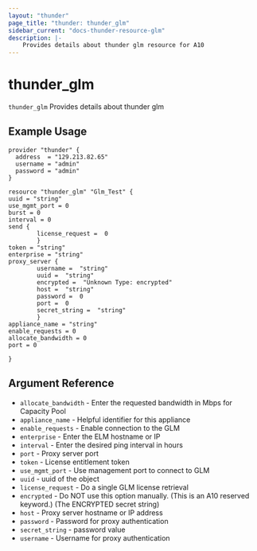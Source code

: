 ```yaml
---
layout: "thunder"
page_title: "thunder: thunder_glm"
sidebar_current: "docs-thunder-resource-glm"
description: |-
	Provides details about thunder glm resource for A10
---
```


# thunder\_glm

`thunder_glm` Provides details about thunder glm
## Example Usage


```hcl
provider "thunder" {
  address  = "129.213.82.65"
  username = "admin"
  password = "admin"
}

resource "thunder_glm" "Glm_Test" {
uuid = "string"
use_mgmt_port = 0
burst = 0
interval = 0
send {  
        license_request =  0 
        }
token = "string"
enterprise = "string"
proxy_server {  
        username =  "string" 
        uuid =  "string" 
        encrypted =  "Unknown Type: encrypted" 
        host =  "string" 
        password =  0 
        port =  0 
        secret_string =  "string" 
        }
appliance_name = "string"
enable_requests = 0
allocate_bandwidth = 0
port = 0
 
}

```

## Argument Reference

* `allocate_bandwidth` - Enter the requested bandwidth in Mbps for Capacity Pool
* `appliance_name` - Helpful identifier for this appliance
* `enable_requests` - Enable connection to the GLM
* `enterprise` - Enter the ELM hostname or IP
* `interval` - Enter the desired ping interval in hours
* `port` - Proxy server port
* `token` - License entitlement token
* `use_mgmt_port` - Use management port to connect to GLM
* `uuid` - uuid of the object
* `license_request` - Do a single GLM license retrieval
* `encrypted` - Do NOT use this option manually. (This is an A10 reserved keyword.) (The ENCRYPTED secret string)
* `host` - Proxy server hostname or IP address
* `password` - Password for proxy authentication
* `secret_string` - password value
* `username` - Username for proxy authentication
